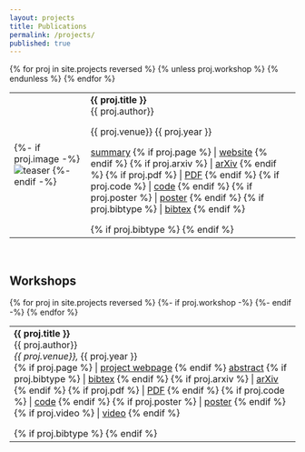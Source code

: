 ```yaml
---
layout: projects
title: Publications
permalink: /projects/
published: true
---
```


<table class="projlist">
{% for proj in site.projects reversed %}
<tr>
  {% unless proj.workshop %}
    <td class="projimg">
     {%- if proj.image -%}
        <img src="/assets/img/{{ proj.image }}" alt="teaser"/>
     {%- endif -%}
    </td>
    <td class="projtext">
        <strong>{{ proj.title }}</strong> <br>
        <span class="projauthor">{{ proj.author}}</span> <br>
        <p class="projvenue">{{ proj.venue}} {{ proj.year }}</p>
        <div class='projbutton'>
          <a href="javascript:toggleblock('{{proj.bibname}}-abs')">summary</a>
          {% if proj.page %} | <a href="{{proj.page}}" target="_blank">website</a> {% endif %}
          {% if proj.arxiv %} | <a href="{{proj.arxiv}}" target="_blank">arXiv</a> {% endif %}
          {% if proj.pdf %} | <a href="{{proj.pdf}}" target="_blank">PDF</a> {% endif %}
          {% if proj.code %} | <a href="{{proj.code}}" target="_blank">code</a> {% endif %}
          {% if proj.poster %} | <a href="{{site.url}}/assets/download/{{proj.poster}}" target="_blank">poster</a> {% endif %}
          {% if proj.bibtype %} | <a href="javascript:toggleblock('{{proj.bibname}}-bib')">bibtex</a> {% endif %}
        </div>
        <p class='abstract'>
            <span id='{{proj.bibname}}-abs' style="display:none;"> {{proj.excerpt}}</span>
        </p>
        {% if proj.bibtype %}
        <pre xml:space='preserve' class='bib' id='{{proj.bibname}}-bib' style="display:none;">@{{proj.bibtype}}&#123;{{proj.bibname}},
    title=&#123;{{proj.title}}},
    author=&#123;{{proj.bibauthor}}},
    booktitle=&#123;{{proj.bibbook}}},
    year=&#123;{{proj.year}}}}
{{proj.bib}}</pre>
        {% endif %}
    </td>
  {% endunless %}
</tr>
{% endfor %}
</table>

<br>
<h2>Workshops</h2>

<table class="wksplist">
{% for proj in site.projects reversed %}
<tr>
  {%- if proj.workshop -%}
    <td class="projtext">
        <strong>{{ proj.title }}</strong> <br>
        <span>{{ proj.author}}</span> <br>
        <em>{{ proj.venue}},</em> {{ proj.year }} <br>
        <div class='projbutton'>
          {% if proj.page %} | <a href="{{proj.page}}" target="_blank">project webpage</a> {% endif %}
          <a href="javascript:toggleblock('{{proj.bibname}}-abs')">abstract</a>
          {% if proj.bibtype %} | <a href="javascript:toggleblock('{{proj.bibname}}-bib')">bibtex</a> {% endif %}
          {% if proj.arxiv %} | <a href="{{proj.arxiv}}" target="_blank">arXiv</a> {% endif %}
          {% if proj.pdf %} | <a href="{{proj.pdf}}" target="_blank">PDF</a> {% endif %}
          {% if proj.code %} | <a href="{{proj.code}}" target="_blank">code</a> {% endif %}
          {% if proj.poster %} | <a href="{{site.url}}/download/{{proj.poster}}" target="_blank">poster</a> {% endif %}
          {% if proj.video %} | <a href="{{proj.video}}" target="_blank">video</a> {% endif %}
        </div>
        <p class='abstract'>
            <i id='{{proj.bibname}}-abs' style="display:none;"> {{proj.excerpt}}</i>
        </p>
        {% if proj.bibtype %}
        <pre xml:space='preserve' class='bib' id='{{proj.bibname}}-bib' style="display:none;">@{{proj.bibtype}}&#123;{{proj.bibname}},
    title=&#123;{{proj.title}}},
    author=&#123;{{proj.bibauthor}}},
    booktitle=&#123;{{proj.bibbook}}},
    year=&#123;{{proj.year}}}}
{{proj.bib}}</pre>
        {% endif %}
    </td>
  {%- endif -%}
</tr>
{% endfor %}
</table>



